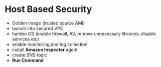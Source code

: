 # Host Based Security 

- Golden image (trusted source AMI)
- launch into secured VPC
- harden OS (enable firewall, AV, remove unnecessary libraries, disable services etc)
- enable monitoring and log collection
- install <b>Amazon Inspector</b> agent
- create SNS topic
- <b>Run Command</b>